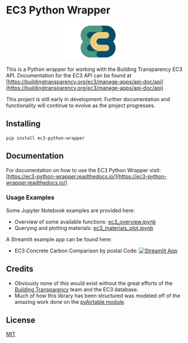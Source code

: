# EC3 Python Wrapper
<p align="center"><img width="200" src="https://github.com/jbf1212/example-app-ec3-wrapper/blob/main/images/ec3_wrapper_logo.png"</p>

This is a Python wrapper for working with the Building Transparency EC3 API.
Documentation for the EC3 API can be found at [https://buildingtransparency.org/ec3/manage-apps/api-doc/api](https://buildingtransparency.org/ec3/manage-apps/api-doc/api)

This project is still early in development. Further documentation and functionality will continue to evolve as the project progresses.

## Installing

```
pip install ec3-python-wrapper
```

## Documentation

For documentation on how to use the EC3 Python Wrapper visit:
[https://ec3-python-wrapper.readthedocs.io/](https://ec3-python-wrapper.readthedocs.io/)

### Usage Examples

Some Jupyter Notebook examples are provided here:

* Overview of some available functions: [ec3_overview.ipynb](ec3_overview.ipynb)
* Querying and plotting materials: [ec3_materials_plot.ipynb](ec3_materials_plot.ipynb)

A Streamlit example app can be found here:
* EC3 Concrete Carbon Comparison by postal Code: [![Streamlit App](https://static.streamlit.io/badges/streamlit_badge_black_white.svg)](https://jbf1212-example-app-ec3-wrapper-ec3-app-bd2ea4.streamlit.app/)

## Credits

* Obviously none of this would exist without the great efforts of the [Building Transparency](https://buildingtransparency.org/ec3) team and the EC3 database.
* Much of how this library has been structured was modeled off of the amazing work done on the [pyAirtable module](https://github.com/gtalarico/pyairtable).

## License
[MIT](https://opensource.org/licenses/MIT)
